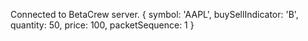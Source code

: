 Connected to BetaCrew server.
{
symbol: 'AAPL',
buySellIndicator: 'B',
quantity: 50,
price: 100,
packetSequence: 1
}
